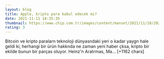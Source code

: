```yaml
--- 
layout: blog
title: Apple, kripto para kabul edecek mi?
date: 2021-11-11 18:35:35
thumbnail: https://www.chip.com.tr/images/content/manset/2021/11/10/20211110112756753101/apple-ceo-tim-cook-sahip-oldugu-kripto-paralar-hakkinda-ilk-kez-konustu.jpg
rating: 3
---
```

Bitcoin ve kripto paralarn teknoloji dünyasndaki yeri o kadar yaygn hale geldi ki, herhangi bir ürün hakknda ne zaman yeni haber çksa, kripto bir ekilde bunun bir parças oluyor.
Heinz'n Aratrmas, Ma… [+1162 chars]